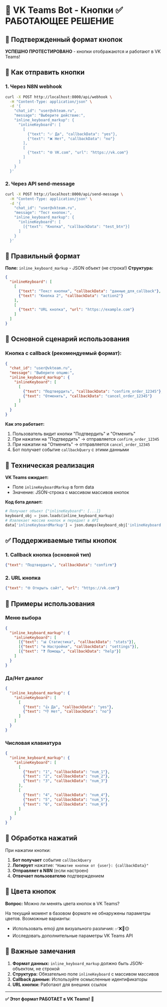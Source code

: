 # 🔘 VK Teams Bot - Кнопки ✅ РАБОТАЮЩЕЕ РЕШЕНИЕ

## 🎉 Подтвержденный формат кнопок

**УСПЕШНО ПРОТЕСТИРОВАНО** - кнопки отображаются и работают в VK Teams!

## 🚀 Как отправить кнопки

### 1. Через N8N webhook

```bash
curl -X POST http://localhost:8000/api/webhook \
  -H "Content-Type: application/json" \
  -d '{
    "chat_id": "user@vkteam.ru",
    "message": "Выберите действие:",
    "inline_keyboard_markup": {
      "inlineKeyboard": [
        [
          {"text": "✅ Да", "callbackData": "yes"},
          {"text": "❌ Нет", "callbackData": "no"}
        ],
        [
          {"text": "🌐 VK.com", "url": "https://vk.com"}
        ]
      ]
    }
  }'
```

### 2. Через API send-message

```bash
curl -X POST http://localhost:8000/api/send-message \
  -H "Content-Type: application/json" \
  -d '{
    "chat_id": "user@vkteam.ru",
    "message": "Тест кнопок:",
    "inline_keyboard_markup": {
      "inlineKeyboard": [
        [{"text": "Кнопка", "callbackData": "test_btn"}]
      ]
    }
  }'
```

## 📝 Правильный формат

**Поле:** `inline_keyboard_markup` - JSON объект (не строка!)
**Структура:**

```json
{
  "inlineKeyboard": [
    [
      {"text": "Текст кнопки", "callbackData": "данные_для_callback"},
      {"text": "Кнопка 2", "callbackData": "action2"}
    ],
    [
      {"text": "URL кнопка", "url": "https://example.com"}
    ]
  ]
}
```

## 🎯 Основной сценарий использования

### Кнопка с callback (рекомендуемый формат):

```json
{
  "chat_id": "user@vkteam.ru",
  "message": "Выберите опцию:",
  "inline_keyboard_markup": {
    "inlineKeyboard": [
      [
        {"text": "Подтвердить", "callbackData": "confirm_order_12345"},
        {"text": "Отменить", "callbackData": "cancel_order_12345"}
      ]
    ]
  }
}
```

**Как это работает:**
1. Пользователь видит кнопки "Подтвердить" и "Отменить"
2. При нажатии на "Подтвердить" → отправляется `confirm_order_12345`
3. При нажатии на "Отменить" → отправляется `cancel_order_12345`
4. Бот получает событие `callbackQuery` с этими данными

## 🔧 Техническая реализация

**VK Teams ожидает:**
- Поле `inlineKeyboardMarkup` в form data
- Значение: JSON-строка с массивом массивов кнопок

**Код бота делает:**
```python
# Получает объект {"inlineKeyboard": [...]}
keyboard_obj = json.loads(inline_keyboard_markup)
# Извлекает массив кнопок и передает в API
data['inlineKeyboardMarkup'] = json.dumps(keyboard_obj['inlineKeyboard'])
```

## ✅ Поддерживаемые типы кнопок

### 1. Callback кнопка (основной тип)
```json
{"text": "Подтвердить", "callbackData": "confirm"}
```

### 2. URL кнопка
```json
{"text": "🌐 Открыть сайт", "url": "https://vk.com"}
```

## 📱 Примеры использования

### Меню выбора
```json
{
  "inline_keyboard_markup": {
    "inlineKeyboard": [
      [{"text": "📊 Статистика", "callbackData": "stats"}],
      [{"text": "⚙️ Настройки", "callbackData": "settings"}],
      [{"text": "❓ Помощь", "callbackData": "help"}]
    ]
  }
}
```

### Да/Нет диалог
```json
{
  "inline_keyboard_markup": {
    "inlineKeyboard": [
      [
        {"text": "👍 Да", "callbackData": "yes"},
        {"text": "👎 Нет", "callbackData": "no"}
      ]
    ]
  }
}
```

### Числовая клавиатура
```json
{
  "inline_keyboard_markup": {
    "inlineKeyboard": [
      [
        {"text": "1", "callbackData": "num_1"},
        {"text": "2", "callbackData": "num_2"},
        {"text": "3", "callbackData": "num_3"}
      ],
      [
        {"text": "4", "callbackData": "num_4"},
        {"text": "5", "callbackData": "num_5"},
        {"text": "6", "callbackData": "num_6"}
      ]
    ]
  }
}
```

## 🔄 Обработка нажатий

При нажатии кнопки:
1. **Бот получает** событие `callbackQuery`
2. **Логирует** нажатие: `"Нажатие кнопки от {user}: {callbackData}"`
3. **Отправляет в N8N** (если настроен)
4. **Отвечает пользователю** подтверждением

## 🎨 Цвета кнопок

**Вопрос:** Можно ли менять цвета кнопок в VK Teams?

На текущий момент в базовом формате не обнаружены параметры цветов. Возможные варианты:
- Использовать emoji для визуального различия: ✅❌🔵🟡
- Исследовать дополнительные параметры VK Teams API

## 🚨 Важные замечания

1. **Формат данных:** `inline_keyboard_markup` должно быть JSON-объектом, не строкой
2. **Структура:** Обязательно поле `inlineKeyboard` с массивом массивов
3. **Callback данные:** Используйте осмысленные идентификаторы
4. **URL кнопки:** Работают для внешних ссылок

---

**✅ Этот формат РАБОТАЕТ в VK Teams!** 🎉